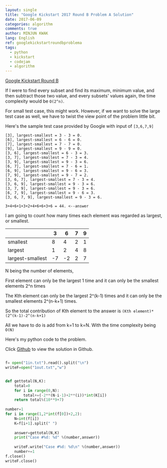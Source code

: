 ```yaml
---
layout: single
title: "Google Kickstart 2017 Round B Problem A Solution"
date: 2017-06-09
categories: algorithm
comments: true
author: MINJUN KWAK
lang: English
ref: googlekickstartroundbproblema
tags:
  - python
  - kickstart
  - codejam
  - algorithm
---
```


[Google Kickstart Round B]({{https://code.google.com/codejam/contest/11304486/dashboard#s=p0}})  

If I were to find every subset and find its maximum, minimum value, and then subtract those two value, and every subsets' values again, the time complexity would be ```O(2^n)```.

For small test case, this might work. However, if we want to solve the large test case as well, we have to twist the view point of the problem little bit.

Here's the sample test case provided by Google with input of ```[3,6,7,9]```
```
[3], largest-smallest = 3 - 3 = 0.
[6], largest-smallest = 6 - 6 = 0.
[7], largest-smallest = 7 - 7 = 0.
[9], largest-smallest = 9 - 9 = 0.
[3, 6], largest-smallest = 6 - 3 = 3.
[3, 7], largest-smallest = 7 - 3 = 4.
[3, 9], largest-smallest = 9 - 3 = 6.
[6, 7], largest-smallest = 7 - 6 = 1.
[6, 9], largest-smallest = 9 - 6 = 3.
[7, 9], largest-smallest = 9 - 7 = 2.
[3, 6, 7], largest-smallest = 7 - 3 = 4.
[3, 6, 9], largest-smallest = 9 - 3 = 6.
[3, 7, 9], largest-smallest = 9 - 3 = 6.
[6, 7, 9], largest-smallest = 9 - 6 = 3.
[3, 6, 7, 9], largest-smallest = 9 - 3 = 6.

3+4+6+1+3+2+4+6+6+3+6 = 44. <--answer
```

I am going to count how many times each element was regarded as largest, or smallest.

|  | 3 | 6 | 7 | 9 |
|-------|-------|--------|---------|---------|
| smallest | 8 | 4 | 2 | 1 |
| largest | 1 | 2 | 4 | 8 |
| largest-smallest| -7 | -2 | 2 | 7 |

N being the number of elements,

First element can only be the largest 1 time
and it can only be the smallest elements 2^n times

The Kth element can only be the largest 2^(k-1) times
and it can only be the smallest elements 2^(n-k+1) times.

So the total contribution of Kth element to the answer is ```(Kth element)*(2^(k-1)-2^(n-k+1)```

All we have to do is add from k=1 to k=N. With the time complexity being ```O(N)```

Here's my python code to the problem.

Click [Github]({{https://github.com/Hanuu/google_kickstart_solution/blob/master/KickStart/2017RoundB/1.py}}) to view the solution in Github. 
```python

f= open("1in.txt").read().split("\n")
writeF=open("1out.txt","w")


def gettotal(N,K):
    total=0
    for i in range(0,N):
        total+=(-2**(N-i-1)+2**(i))*int(K[i])
    return total%(10**9+7)
    
number=1
for i in range(1,2*int(f[0])+2,2):
    N=int(f[i])
    K=f[i+1].split(" ")
    
    answer=gettotal(N,K)
    print("Case #%d: %d" %(number,answer))
    
    writeF.write("Case #%d: %d\n" %(number,answer))
    number+=1
f.close()
writeF.close()
```